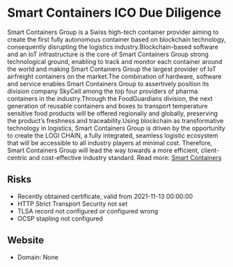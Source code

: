 # Smart Containers ICO Due Diligence
Smart Containers Group is a Swiss high-tech container provider aiming to create the first fully autonomous container based on blockchain technology, consequently disrupting the logistics industry.Blockchain-based software and an IoT infrastructure is the core of Smart Containers Group strong technological ground, enabling to track and monitor each container around the world and making Smart Containers Group the largest provider of IoT airfreight containers on the market.The combination of hardware, software and service enables Smart Containers Group to assertively position its division company SkyCell among the top four providers of pharma containers in the industry.Through the FoodGuardians division, the next generation of reusable containers and boxes to transport temperature sensitive food products will be offered regionally and globally, preserving the product’s freshness and traceability.Using blockchain as transformative technology in logistics, Smart Containers Group is driven by the opportunity to create the LOGI CHAIN, a fully integrated, seamless logistic ecosystem that will be accessible to all industry players at minimal cost. Therefore, Smart Containers Group will lead the way towards a more efficient, client-centric and cost-effective industry standard.
Read more: [Smart Containers](https://metabay.network/ico/smart-containers)
## Risks
* Recently obtained certificate, valid from  2021-11-13 00:00:00
* HTTP Strict Transport Security not set
* TLSA record not configured or configured wrong
* OCSP stapling not configured
## Website
* Domain: None
